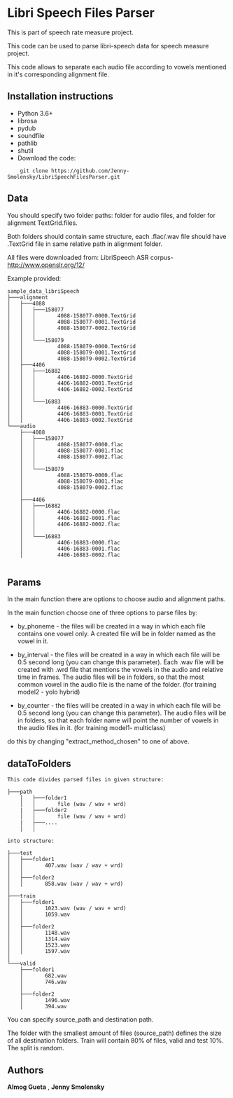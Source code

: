 # Libri Speech Files Parser

This is part of speech rate measure project.

This code can be used to parse libri-speech data for speech measure project.

This code allows to separate each audio file according to vowels mentioned in it's
corresponding alignment file.

## Installation instructions

* Python 3.6+
* librosa
* pydub
* soundfile
* pathlib
* shutil
* Download the code:
```
	git clone https://github.com/Jenny-Smolensky/LibriSpeechFilesParser.git
```


## Data

You should specify two folder paths: folder for audio files, and folder for alignment
TextGrid.files.

Both folders should contain same structure, each .flac/.wav file should have
.TextGrid file in same relative path in alignment folder.


All files were downloaded from: LibriSpeech ASR corpus- http://www.openslr.org/12/

Example provided: 
```
sample_data_libriSpeech
├───alignment
│   ├───4088
│   │   ├───158077
│   │   │       4088-158077-0000.TextGrid
│   │   │       4088-158077-0001.TextGrid
│   │   │       4088-158077-0002.TextGrid
│   │   │
│   │   └───158079
│   │           4088-158079-0000.TextGrid
│   │           4088-158079-0001.TextGrid
│   │           4088-158079-0002.TextGrid
│   ├───4406
│   │   ├───16882
│   │   │       4406-16882-0000.TextGrid
│   │   │       4406-16882-0001.TextGrid
│   │   │       4406-16882-0002.TextGrid
│   │   │
│   │   └───16883
│   │           4406-16883-0000.TextGrid
│   │           4406-16883-0001.TextGrid
│   │           4406-16883-0002.TextGrid
└───audio
    ├───4088
    │   ├───158077
    │   │       4088-158077-0000.flac
    │   │       4088-158077-0001.flac
    │   │       4088-158077-0002.flac
    │   │
    │   └───158079
    │           4088-158079-0000.flac
    │           4088-158079-0001.flac
    │           4088-158079-0002.flac
    │
    ├───4406
    │   ├───16882
    │   │       4406-16882-0000.flac
    │   │       4406-16882-0001.flac
    │   │       4406-16882-0002.flac
    │   │
    │   └───16883
    │           4406-16883-0000.flac
    │           4406-16883-0001.flac
    │           4406-16883-0002.flac


```

## Params

In the main function there are options to choose audio and alignment paths.

In the main function choose one of three options to parse files by:

* by_phoneme -  the files will be created in a way in which each file contains
	one vowel only.
	A created file will be in folder named as the vowel in it.

* by_interval - the files will be created in a way in which each file will be 
	0.5 second long (you can change this parameter).
	Each .wav file will be created with .wrd file that mentions the vowels in the audio
	and relative time in frames. 
	The audio files will be in folders, so that the most common vowel in the audio file 
	is the name of the folder.
	(for training model2 - yolo hybrid)
	
* by_counter -  the files will be created in a way in which each file will be 
	0.5 second long (you can change this parameter).
	The audio files will be in folders, so that each folder name will point the number
	of vowels in the audio files in it.
	(for training model1- multiclass)


do this by changing "extract_method_chosen" to one of above.

## dataToFolders
```
This code divides parsed files in given structure:

├───path
    │   ├───folder1
    │   │       file (wav / wav + wrd)	
    |   ├───folder2
    │   │       file (wav / wav + wrd)
    |   ├───....
    │   │       

into structure:

├───test
│   ├───folder1
│   │       407.wav (wav / wav + wrd)	
│   │
│   ├───folder2
│   │       858.wav (wav / wav + wrd)	
│
├───train
│   ├───folder1
│   │       1023.wav (wav / wav + wrd)	
│   │       1059.wav
│   │
│   ├───folder2
│   │       1148.wav
│   │       1314.wav
│   │       1523.wav
│   │       1597.wav
│
└───valid
    ├───folder1
    │       682.wav
    │       746.wav
    │
    ├───folder2
    │       1496.wav
    │       394.wav
```
You can specify source_path and destination path.

The folder with the smallest amount of files (source_path) defines the size of
all destination folders. 
Train will contain 80% of files, valid and test 10%.
The split is random.

## Authors

**Almog Gueta** ,  **Jenny Smolensky** 

